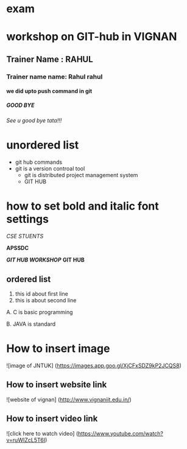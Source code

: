 # exam
# workshop on GIT-hub in VIGNAN
## Trainer Name : RAHUL
### Trainer name name: Rahul rahul
#### we did upto push command in git
##### GOOD BYE
###### See u good bye tata!!!


# unordered list
- git hub commands
- git is a version controal tool
  - git is distributed project management system 
  - GIT HUB 
# how to set bold and italic font settings
*CSE STUENTS*

**APSSDC**

***GIT HUB WORKSHOP***
 **GIT HUB**
## ordered list
1. this id about first line
2. this is about second line

A. C is basic programming 

B. JAVA is standard

# How to insert image

![image of JNTUK] (https://images.app.goo.gl/XjCFxSDZ9kP2JCQS8)

## How to insert website link
![website of vignan] (http://www.vignaniit.edu.in/)

## How to insert video link
![click here to watch video] (https://www.youtube.com/watch?v=ruWIZcL5T6I)                                                                                                                                    
